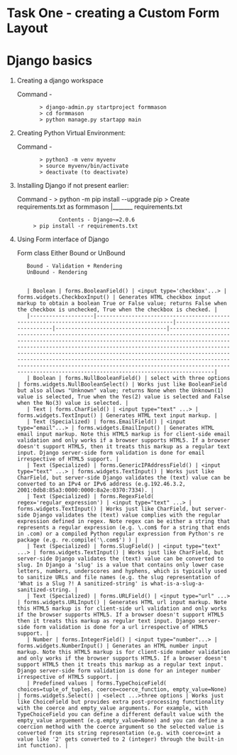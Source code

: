 # Task One - creating a Custom Form Layout

# Django basics

1. Creating a django workspace

      Command -

              > django-admin.py startproject formmason
              > cd formmason
              > python manage.py startapp main

2. Creating Python Virtual Environment:

      Command -

              > python3 -m venv myvenv
              > source myvenv/bin/activate
              > deactivate (to deactivate)

3. Installing Django if not present earlier:

     Command -
             > python -m pip install --upgrade pip
             > Create requirements.txt as
                    formmason
                    |_______ requirements.txt

                    Contents - Django~=2.0.6
            > pip install -r requirements.txt


4. Using Form interface of Django

   Form class Either Bound or UnBound

          Bound - Validation + Rendering
          UnBound - Rendering


          | Boolean | forms.BooleanField() | <input type='checkbox'...> | forms.widgets.CheckboxInput() | Generates HTML checkbox input markup to obtain a boolean True or False value; returns False when the checkbox is unchecked, True when the checkbox is checked. |
          |--------------------|-------------------------------------------------------------------------------------------|----------------------------|-----------------------------------|---------------------------------------------------------------------------------------------------------------------------------------------------------------------------------------------------------------------------------------------------------------------------------------------------------------------------------------------------------------------------------------------------------------------------------------------------------------------------------------------------|
          | Boolean | forms.NullBooleanField() | select with three options | forms.widgets.NullBooleanSelect() | Works just like BooleanField but also allows "Unknown" value; returns None when the Unknown(1) value is selected, True when the Yes(2) value is selected and False when the No(3) value is selected. |
          | Text | forms.CharField() | <input type="text" ...> | forms.widgets.TextInput() | Generates HTML text input markup. |
          | Text (Specialized) | forms.EmailField() | <input type="email"...> | forms.widgets.EmailInput() | Generates HTML email input markup. Note this HTML5 markup is for client-side email validation and only works if a browser supports HTML5. If a browser doesn't support HTML5, then it treats this markup as a regular text input. Django server-side form validation is done for email irrespective of HTML5 support. |
          | Text (Specialized) | forms.GenericIPAddressField() | <input type="text" ...> | forms.widgets.TextInput() | Works just like CharField, but server-side Django validates the (text) value can be converted to an IPv4 or IPv6 address (e.g.192.46.3.2, 2001:0db8:85a3:0000:0000:8a2e:0370:7334). |
          | Text (Specialized) | forms.RegexField( regex='regular_expression') | <input type="text" ...> | forms.widgets.TextInput() | Works just like CharField, but server-side Django validates the (text) value complies with the regular expression defined in regex. Note regex can be either a string that represents a regular expression (e.g. \.com$ for a string that ends in .com) or a compiled Python regular expression from Python's re package (e.g. re.compile('\.com$') ) |
          | Text (Specialized) | forms.SlugField() | <input type="text" ...> | forms.widgets.TextInput() | Works just like CharField, but server-side Django validates the (text) value can be converted to slug. In Django a 'slug' is a value that contains only lower case letters, numbers, underscores and hyphens, which is typically used to sanitize URLs and file names (e.g. the slug representation of 'What is a Slug ?! A sanitized-string' is what-is-a-slug-a-sanitized-string. |
          | Text (Specialized) | forms.URLField() | <input type="url" ...> | forms.widgets.URLInput() | Generates HTML url input markup. Note this HTML5 markup is for client-side url validation and only works if the browser supports HTML5. If a browser doesn't support HTML5 then it treats this markup as regular text input. Django server-side form validation is done for a url irrespective of HTML5 support. |
          | Number | forms.IntegerField() | <input type="number"...> | forms.widgets.NumberInput() | Generates an HTML number input markup. Note this HTML5 markup is for client-side number validation and only works if the browser supports HTML5. If a browser doesn't support HTML5 then it treats this markup as a regular text input. Django server-side form validation is done for an integer number irrespective of HTML5 support. |
          | Predefined values | forms.TypeChoiceField( choices=tuple_of_tuples, coerce=coerce_function, empty_value=None) | forms.widgets.Select() | <select ...>three options | Works just like ChoiceField but provides extra post-processing functionality with the coerce and empty_value arguments. For example, with TypeChoiceField you can define a different default value with the empty_value arguement (e.g.empty_value=None) and you can define a coercion method with the coerce argument so the selected value is converted from its string representation (e.g. with coerce=int a value like '2' gets converted to 2 (integer) through the built-in int function). |
